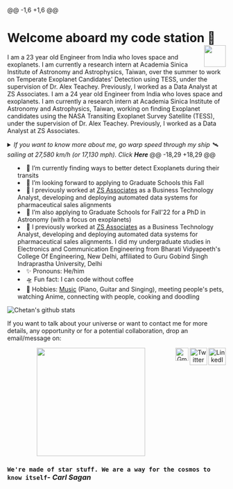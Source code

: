 @@ -1,6 +1,6 @@
# Welcome aboard my code station <img align="right" src="https://media.giphy.com/media/LmNwrBhejkK9EFP504/giphy.gif" width="50" height="50" />🚀

I am a 23 year old Engineer from India who loves space and exoplanets. I am currently a research intern at Academia Sinica Institute of Astronomy and Astrophysics, Taiwan, over the summer to work on Temperate Exoplanet Candidates' Detection using TESS, under the supervision of Dr. Alex Teachey. Previously, I worked as a Data Analyst at ZS Associates.
I am a 24 year old Engineer from India who loves space and exoplanets. I am currently a research intern at Academia Sinica Institute of Astronomy and Astrophysics, Taiwan, working on finding Exoplanet candidates using the NASA Transiting Exoplanet Survey Satellite (TESS), under the supervision of Dr. Alex Teachey. Previously, I worked as a Data Analyst at ZS Associates.

<details>
  <summary><i> If you want to know more about me, go warp speed through my ship 🛰️ sailing at 27,580 km/h (or 17,130 mph). Click <b> Here </b></i>
@@ -18,29 +18,29 @@


- 🔭 I’m currently finding ways to better detect Exoplanets during their transits
- 👯 I’m looking forward to applying to Graduate Schools this Fall
- 🌌 I previously worked at [ZS Associates](https://www.zs.com) as a Business Technology Analyst, developing and deploying automated data systems for pharmaceutical sales alignments
- 👯 I’m also applying to Graduate Schools for Fall'22 for a PhD in Astronomy (with a focus on exoplanets)
- 🌌 I previously worked at [ZS Associates](https://www.zs.com) as a Business Technology Analyst, developing and deploying automated data systems for pharmaceutical sales alignments. I did my undergraduate studies in Electronics and Communication Engineering from Bharati Vidyapeeth's College Of Engineering, New Delhi, affiliated to Guru Gobind Singh Indraprastha University, Delhi
- ✨ Pronouns: He/him
- 🛸 Fun fact: I can code without coffee
- 🎼 Hobbies: [Music](https://www.youtube.com/playlist?list=PLwX1goq_zNSv1TEPV8gUh9gHFdG316yJc) (Piano, Guitar and Singing), meeting people's pets, watching Anime, connecting with people, cooking and doodling

![Chetan's github stats](https://github-readme-stats.vercel.app/api?username=chetanchawla&show_icons=true&hide_border=true)

If you want to talk about your universe or want to contact me for more details, any opportunity or for a potential collaboration, drop an email/message on:


<p align="center">
<a href="https://www.linkedin.com/in/chetan-chawla"> <img align="right" alt="LinkedIn" width="40px" src="https://logos-world.net/wp-content/uploads/2020/04/Linkedin-Symbol-700x394.png" />
</a> <a href="https://www.twitter.com/chetan_chawla_"> <img align="right" alt="Twitter" width="40px" src="https://logos-world.net/wp-content/uploads/2020/04/Twitter-Logo-700x394.png" /> </a> <a href="mailto:chetanchawlacc4@gmail.com"> <img align="right" alt="Gmail" width="30px" src="https://logos-world.net/wp-content/uploads/2020/11/Gmail-Logo-700x394.png" /> </a>
</p>


<p align="center">
<img align="middle" src="https://media.giphy.com/media/26AHqZycSplGWWPAI/giphy.gif" width="250" height="250" />
</p>

### `We're made of star stuff. We are a way for the cosmos to know itself`- _Carl Sagan_

</details>
